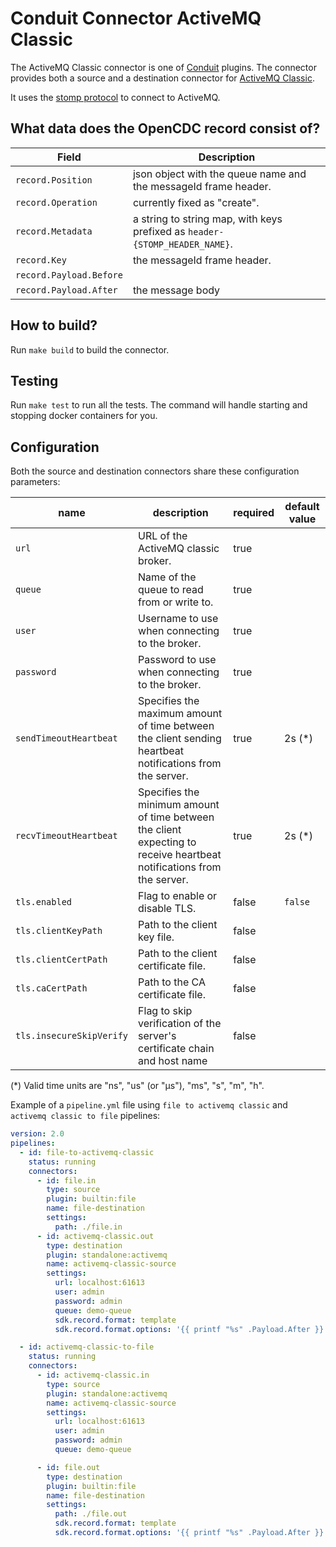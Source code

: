 # Conduit Connector ActiveMQ Classic

The ActiveMQ Classic connector is one of [Conduit](https://conduit.io) plugins. The connector provides both a source and a destination connector for [ActiveMQ Classic](https://activemq.apache.org/components/classic/).

It uses the [stomp protocol](https://stomp.github.io/) to connect to ActiveMQ.

## What data does the OpenCDC record consist of?

| Field                   | Description                                                                 |
|-------------------------|-----------------------------------------------------------------------------|
| `record.Position`       | json object with the queue name and the messageId frame header.             |
| `record.Operation`      | currently fixed as "create".                                                |
| `record.Metadata`       | a string to string map, with keys prefixed as `header-{STOMP_HEADER_NAME}`. |
| `record.Key`            | the messageId frame header.                                                 |
| `record.Payload.Before` | <empty>                                                                     |
| `record.Payload.After`  | the message body                                                            |

## How to build?
Run `make build` to build the connector.

## Testing
Run `make test` to run all the tests. The command will handle starting and stopping docker containers for you.


## Configuration

Both the source and destination connectors share these configuration parameters:

| name | description | required | default value |
| ---- | ----------- | -------- | ------------- |
| `url` | URL of the ActiveMQ classic broker. | true |  |
| `queue` | Name of the queue to read from or write to. | true |  |
| `user` | Username to use when connecting to the broker. | true |  |
| `password` | Password to use when connecting to the broker. | true |  |
| `sendTimeoutHeartbeat` | Specifies the maximum amount of time between the client sending heartbeat notifications from the server. | true | 2s (*) |
| `recvTimeoutHeartbeat` | Specifies the minimum amount of time between the client expecting to receive heartbeat notifications from the server. | true | 2s (*) |
| `tls.enabled` | Flag to enable or disable TLS. | false | `false` |
| `tls.clientKeyPath` | Path to the client key file. | false |  |
| `tls.clientCertPath` | Path to the client certificate file. | false |  |
| `tls.caCertPath` | Path to the CA certificate file. | false |  |
| `tls.insecureSkipVerify` | Flag to skip verification of the server's certificate chain and host name | false |  |

(*) Valid time units are "ns", "us" (or "µs"), "ms", "s", "m", "h".


Example of a `pipeline.yml` file using `file to activemq classic` and `activemq classic to file` pipelines: 

```yaml
version: 2.0
pipelines:
  - id: file-to-activemq-classic
    status: running
    connectors:
      - id: file.in
        type: source
        plugin: builtin:file
        name: file-destination
        settings:
          path: ./file.in
      - id: activemq-classic.out
        type: destination
        plugin: standalone:activemq
        name: activemq-classic-source
        settings:
          url: localhost:61613
          user: admin
          password: admin
          queue: demo-queue
          sdk.record.format: template
          sdk.record.format.options: '{{ printf "%s" .Payload.After }}'

  - id: activemq-classic-to-file
    status: running
    connectors:
      - id: activemq-classic.in
        type: source
        plugin: standalone:activemq
        name: activemq-classic-source
        settings:
          url: localhost:61613
          user: admin
          password: admin
          queue: demo-queue

      - id: file.out
        type: destination
        plugin: builtin:file
        name: file-destination
        settings:
          path: ./file.out
          sdk.record.format: template
          sdk.record.format.options: '{{ printf "%s" .Payload.After }}'
```
